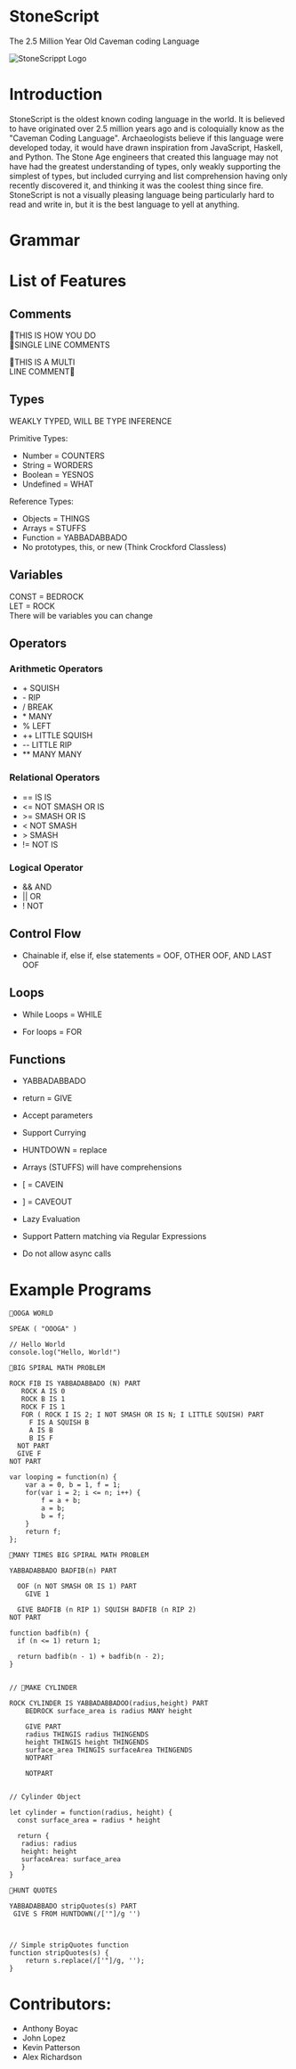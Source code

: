 # StoneScript
The 2.5 Million Year Old Caveman coding Language

![StoneScrippt Logo](https://i.imgur.com/dvywB1b.png)

<!-- Due by next time:
* Solidfy all features to have grammar ready
-->

# Introduction
StoneScript is the oldest known coding language in the world. It is believed to have originated over 2.5 million years ago and is coloquially know as the "Caveman Coding Language". Archaeologists believe if this language were developed today, it would have drawn inspiration from JavaScript, Haskell, and Python. The Stone Age engineers that created this language may not have had the greatest understanding of types, only weakly supporting the simplest of types, but included currying and list comprehension having only recently discovered it, and thinking it was the coolest thing since fire. StoneScript is not a visually pleasing language being particularly hard to read and write in, but it is the best language to yell at anything. 

# Grammar

# List of Features

## Comments
 🦖THIS IS HOW YOU DO <br/>
 🦖SINGLE LINE COMMENTS

🦕THIS IS A MULTI <br/>
LINE COMMENT🦕

## Types

WEAKLY TYPED, WILL BE TYPE INFERENCE

Primitive Types:
* Number = COUNTERS
* String = WORDERS
* Boolean = YESNOS
* Undefined = WHAT


Reference Types:
* Objects = THINGS
* Arrays = STUFFS
* Function = YABBADABBADO
* No prototypes, this, or new (Think Crockford Classless)

## Variables 

CONST = BEDROCK <br/>
LET = ROCK <br/>
There will be variables you can change 

## Operators
### Arithmetic Operators
* \+ SQUISH
* \- RIP 
* \/ BREAK 
* \* MANY
* % LEFT
* ++ LITTLE SQUISH
* -- LITTLE RIP
* ** MANY MANY

### Relational Operators
* == IS IS
* <= NOT SMASH OR IS
* \>= SMASH OR IS
* < NOT SMASH
* \> SMASH
* != NOT IS

### Logical Operator
* && AND
* || OR
* ! NOT

## Control Flow

* Chainable if, else if, else statements = OOF, OTHER OOF, AND LAST OOF

## Loops
* While Loops = WHILE

* For loops = FOR

## Functions

* YABBADABBADO
* return = GIVE
* Accept parameters
* Support Currying
* HUNTDOWN = replace

* Arrays (STUFFS) will have comprehensions
* \[ = CAVEIN
* ] = CAVEOUT
* Lazy Evaluation
* Support Pattern matching via Regular Expressions
* Do not allow async calls

# Example Programs

```
🦖OOGA WORLD 

SPEAK ( "OOOGA" )
```

```
// Hello World
console.log("Hello, World!")
```

```
🦖BIG SPIRAL MATH PROBLEM 

ROCK FIB IS YABBADABBADO (N) PART
   ROCK A IS 0
   ROCK B IS 1
   ROCK F IS 1
   FOR ( ROCK I IS 2; I NOT SMASH OR IS N; I LITTLE SQUISH) PART
     F IS A SQUISH B
     A IS B
     B IS F
  NOT PART
  GIVE F
NOT PART

```

```
var looping = function(n) {
    var a = 0, b = 1, f = 1;
    for(var i = 2; i <= n; i++) {
        f = a + b;
        a = b;
        b = f;
    }
    return f;
};
```

```
🦖MANY TIMES BIG SPIRAL MATH PROBLEM

YABBADABBADO BADFIB(n) PART

  OOF (n NOT SMASH OR IS 1) PART
    GIVE 1
    
  GIVE BADFIB (n RIP 1) SQUISH BADFIB (n RIP 2)
NOT PART
```

```
function badfib(n) {
  if (n <= 1) return 1;

  return badfib(n - 1) + badfib(n - 2);
}
```

``` 

// 🦖MAKE CYLINDER

ROCK CYLINDER IS YABBADABBADOO(radius,height) PART
    BEDROCK surface_area is radius MANY height
    
    GIVE PART
    radius THINGIS radius THINGENDS
    height THINGIS height THINGENDS
    surface_area THINGIS surfaceArea THINGENDS
    NOTPART
    
    NOTPART
 
```

```
// Cylinder Object

let cylinder = function(radius, height) {
  const surface_area = radius * height
  
  return {
   radius: radius
   height: height
   surfaceArea: surface_area
   }
}

```

```
🦖HUNT QUOTES

YABBADABBADO stripQuotes(s) PART
 GIVE S FROM HUNTDOWN(/['"]/g '')
 
```

```

// Simple stripQuotes function
function stripQuotes(s) {
    return s.replace(/['"]/g, '');
}
```



# Contributors:
* Anthony Boyac 
* John Lopez
* Kevin Patterson
* Alex Richardson
